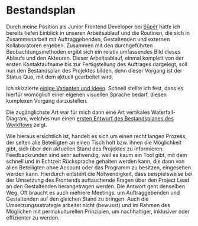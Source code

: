 # Bestandsplan

Durch meine Position als Junior Frontend Developer bei [Süpèr](https://sprspr.dev/) hatte ich bereits tiefen Einblick in unseren Arbeitsablauf und die Routinen, die sich in Zusammenarbeit mit Auftraggebenden, Gestaltenden und externen Kollaboratoren ergeben. Zusammen mit den durchgeführten Beobachtungsmethoden ergibt sich ein relativ umfassendes Bild dieses Ablaufs und den Akteuren. Dieser Arbeitsablauf, einmal komplett von der ersten Kontaktaufname bis zur Fertigstellung des Auftrages dargelegt, soll nun den Bestandsplan des Projektes bilden, denn dieser Vorgang ist der Status Quo, mit dem aktuell gearbeitet wird.

<c-text-block text="Unbedingt ein ausführliches Feedback in den Prozess einbauen, um weitere Akteure wie Kund:innen, Gestaltende etc. anzuhören." label="sukzession" class="label-succession"/>

Ich skizzierte [einige Varianten und Ideen](https://cloud.nadineprigann.de/index.php/s/maKeFqJ9JKAXTom). Schnell stellte ich fest, dass es hierfür womöglich einer eigenen visuellen Sprache bedarf, diesen komplexen Vorgang darzustellen.

<c-text-block text="Eine visuelle Sprache für komplexe Workflows finden und diesen evtl. digital erfahrbar machen. Lektüreempfehlung: Gioriga Lupi – Observe, Collect, Draw" label="resource" class="label-resource"/>

Die zugänglichste Art war für mich dann eine Art vertikales Waterfall-Diagram, welches nun einen [ersten Entwurf des Bestandsplanes des Workflows](https://cloud.nadineprigann.de/index.php/s/8ZyAC7fNnBegAd9) zeigt.

Wie hieraus ersichtlich ist, handelt es sich um einen recht langen Prozess, der selten alle Beteiligten an einen Tisch holt bzw. ihnen die Möglichkeit gibt, sich über den aktuellen Stand des Projektes zu informieren. Feedbackrunden sind sehr aufwendig, weil es kaum ein Tool gibt, mit dem schnell und in Echtzeit Rücksprache gehalten werden kann, die dann von allen Beteiligten ohne Account oder das Programm zu besitzen, eingesehen werden kann. Hierdurch entsteht die Notwendigkeit, dass beispielsweise bei der Umsetzung des Frontends auftauchende Fragen über den Project Lead an den Gestaltenden herangetragen werden. Die Antwort geht denselben Weg. Oft braucht es auch mehrere Meetings, um Auftraggebenden und Gestaltenden auf den gleichen Stand zu bringen. Auch die Umsetzungssstrategie arbeitet nicht (bewusst) und im Rahmen des Möglichen mit permakulturellen Prinzipien, um nachhaltiger, inklusiver oder effizienter zu werden.
